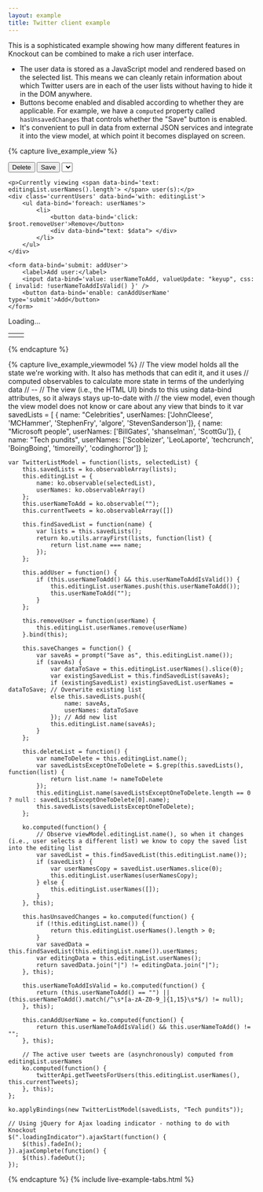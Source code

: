 ```yaml
---
layout: example
title: Twitter client example
---
```


This is a sophisticated example showing how many different features in Knockout can be combined to make a rich user interface.

 * The user data is stored as a JavaScript model and rendered based on the selected list. This means we can cleanly retain information about which Twitter users are in each of the user lists without having to hide it in the DOM anywhere.
 * Buttons become enabled and disabled according to whether they are applicable. For example, we have a `computed` property called `hasUnsavedChanges` that controls whether the "Save" button is enabled.
 * It's convenient to pull in data from external JSON services and integrate it into the view model, at which point it becomes displayed on screen.

<link rel="Stylesheet" href="resources/twitterExample.css" />
<script type="text/javascript" src="resources/twitterApi.js"> </script>
<style type="text/css">
   .liveExample select { height: 1.7em; }
   .liveExample button { height: 2em; }
</style>

{% capture live_example_view %}
<div class='configuration'>
    <div class='listChooser'>
        <button data-bind='click: deleteList, enable: editingList.name'>Delete</button>
        <button data-bind='click: saveChanges, enable: hasUnsavedChanges'>Save</button>
        <select data-bind='options: savedLists, optionsValue: "name", value: editingList.name'> </select>
    </div>

    <p>Currently viewing <span data-bind='text: editingList.userNames().length'> </span> user(s):</p>
    <div class='currentUsers' data-bind='with: editingList'>
        <ul data-bind='foreach: userNames'>
            <li>
                <button data-bind='click: $root.removeUser'>Remove</button>
                <div data-bind="text: $data"> </div>
            </li>
        </ul>
    </div>

    <form data-bind='submit: addUser'>
        <label>Add user:</label>
        <input data-bind='value: userNameToAdd, valueUpdate: "keyup", css: { invalid: !userNameToAddIsValid() }' />
        <button data-bind='enable: canAddUserName' type='submit'>Add</button>
    </form>
</div>
<div class='tweets'>
    <div class='loadingIndicator'>Loading...</div>
    <table width='100%' data-bind="foreach: currentTweets">
        <tr>
            <td><img data-bind='attr: { src: profile_image_url }' /></td>
            <td>
                <a class='twitterUser' data-bind='attr: { href: "http://twitter.com/" + from_user }, text: from_user' href='http://twitter.com/${ from_user }' > </a>
                <span data-bind="text: text"> </span>
                <div class='tweetInfo' data-bind='text: created_at'> </div>
            </td>
        </tr>
    </table>
</div>
{% endcapture %}

{% capture live_example_viewmodel %}
    // The view model holds all the state we're working with. It also has methods that can edit it, and it uses
    // computed observables to calculate more state in terms of the underlying data
    // --
    // The view (i.e., the HTML UI) binds to this using data-bind attributes, so it always stays up-to-date with
    // the view model, even though the view model does not know or care about any view that binds to it
    var savedLists = [
        { name: "Celebrities", userNames: ['JohnCleese', 'MCHammer', 'StephenFry', 'algore', 'StevenSanderson']},
        { name: "Microsoft people", userNames: ['BillGates', 'shanselman', 'ScottGu']},
        { name: "Tech pundits", userNames: ['Scobleizer', 'LeoLaporte', 'techcrunch', 'BoingBoing', 'timoreilly', 'codinghorror']}
    ];

    var TwitterListModel = function(lists, selectedList) {
        this.savedLists = ko.observableArray(lists);
        this.editingList = {
            name: ko.observable(selectedList),
            userNames: ko.observableArray()
        };
        this.userNameToAdd = ko.observable("");
        this.currentTweets = ko.observableArray([])

        this.findSavedList = function(name) {
            var lists = this.savedLists();
            return ko.utils.arrayFirst(lists, function(list) {
                return list.name === name;
            });
        };

        this.addUser = function() {
            if (this.userNameToAdd() && this.userNameToAddIsValid()) {
                this.editingList.userNames.push(this.userNameToAdd());
                this.userNameToAdd("");
            }
        };

        this.removeUser = function(userName) { 
            this.editingList.userNames.remove(userName) 
        }.bind(this);

        this.saveChanges = function() {
            var saveAs = prompt("Save as", this.editingList.name());
            if (saveAs) {
                var dataToSave = this.editingList.userNames().slice(0);
                var existingSavedList = this.findSavedList(saveAs);
                if (existingSavedList) existingSavedList.userNames = dataToSave; // Overwrite existing list
                else this.savedLists.push({
                    name: saveAs,
                    userNames: dataToSave
                }); // Add new list
                this.editingList.name(saveAs);
            }
        };

        this.deleteList = function() {
            var nameToDelete = this.editingList.name();
            var savedListsExceptOneToDelete = $.grep(this.savedLists(), function(list) {
                return list.name != nameToDelete
            });
            this.editingList.name(savedListsExceptOneToDelete.length == 0 ? null : savedListsExceptOneToDelete[0].name);
            this.savedLists(savedListsExceptOneToDelete);
        };

        ko.computed(function() {
            // Observe viewModel.editingList.name(), so when it changes (i.e., user selects a different list) we know to copy the saved list into the editing list
            var savedList = this.findSavedList(this.editingList.name());
            if (savedList) {
                var userNamesCopy = savedList.userNames.slice(0);
                this.editingList.userNames(userNamesCopy);
            } else {
                this.editingList.userNames([]);
            }
        }, this);

        this.hasUnsavedChanges = ko.computed(function() {
            if (!this.editingList.name()) {
                return this.editingList.userNames().length > 0;
            }
            var savedData = this.findSavedList(this.editingList.name()).userNames;
            var editingData = this.editingList.userNames();
            return savedData.join("|") != editingData.join("|");
        }, this);

        this.userNameToAddIsValid = ko.computed(function() {
            return (this.userNameToAdd() == "") || (this.userNameToAdd().match(/^\s*[a-zA-Z0-9_]{1,15}\s*$/) != null);
        }, this);

        this.canAddUserName = ko.computed(function() {
            return this.userNameToAddIsValid() && this.userNameToAdd() != "";
        }, this);

        // The active user tweets are (asynchronously) computed from editingList.userNames
        ko.computed(function() {
            twitterApi.getTweetsForUsers(this.editingList.userNames(), this.currentTweets);
        }, this);
    };

    ko.applyBindings(new TwitterListModel(savedLists, "Tech pundits"));

    // Using jQuery for Ajax loading indicator - nothing to do with Knockout
    $(".loadingIndicator").ajaxStart(function() {
        $(this).fadeIn();
    }).ajaxComplete(function() {
        $(this).fadeOut();
    });
{% endcapture %}
{% include live-example-tabs.html %}